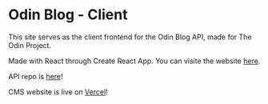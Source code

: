 # Odin Blog - Client

This site serves as the client frontend for the Odin Blog API, made for The Odin Project. 

Made with React through Create React App. You can visite the website [here](https://odin-blog-client.vercel.app/).

API repo is [here](https://github.com/gabrielmj23/Odin-Blog-API)!

CMS website is live on [Vercel](https://odin-blog-cms.vercel.app/)!